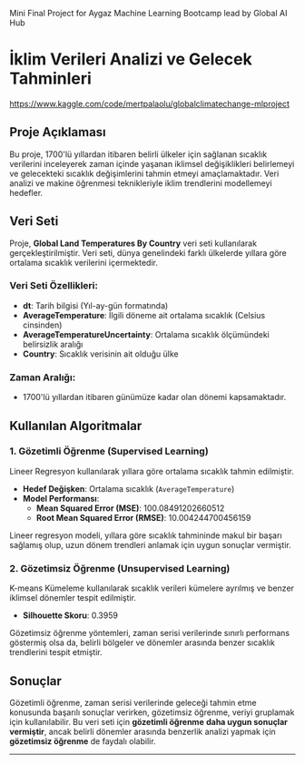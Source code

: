 
Mini Final Project for Aygaz Machine Learning Bootcamp lead by Global AI Hub
# İklim Verileri Analizi ve Gelecek Tahminleri
https://www.kaggle.com/code/mertpalaolu/globalclimatechange-mlproject
## Proje Açıklaması

Bu proje, 1700'lü yıllardan itibaren belirli ülkeler için sağlanan sıcaklık verilerini inceleyerek zaman içinde yaşanan iklimsel değişiklikleri belirlemeyi ve gelecekteki sıcaklık değişimlerini tahmin etmeyi amaçlamaktadır. Veri analizi ve makine öğrenmesi teknikleriyle iklim trendlerini modellemeyi hedefler.

## Veri Seti

Proje, **Global Land Temperatures By Country** veri seti kullanılarak gerçekleştirilmiştir. Veri seti, dünya genelindeki farklı ülkelerde yıllara göre ortalama sıcaklık verilerini içermektedir.

### Veri Seti Özellikleri:

- **dt**: Tarih bilgisi (Yıl-ay-gün formatında)
- **AverageTemperature**: İlgili döneme ait ortalama sıcaklık (Celsius cinsinden)
- **AverageTemperatureUncertainty**: Ortalama sıcaklık ölçümündeki belirsizlik aralığı
- **Country**: Sıcaklık verisinin ait olduğu ülke

### Zaman Aralığı:

- 1700'lü yıllardan itibaren günümüze kadar olan dönemi kapsamaktadır.

## Kullanılan Algoritmalar

### 1. Gözetimli Öğrenme (Supervised Learning)

Lineer Regresyon kullanılarak yıllara göre ortalama sıcaklık tahmin edilmiştir.

- **Hedef Değişken**: Ortalama sıcaklık (`AverageTemperature`)
- **Model Performansı**:
  - **Mean Squared Error (MSE)**: 100.08491202660512
  - **Root Mean Squared Error (RMSE)**: 10.004244700456159

Lineer regresyon modeli, yıllara göre sıcaklık tahmininde makul bir başarı sağlamış olup, uzun dönem trendleri anlamak için uygun sonuçlar vermiştir.

### 2. Gözetimsiz Öğrenme (Unsupervised Learning)

K-means Kümeleme kullanılarak sıcaklık verileri kümelere ayrılmış ve benzer iklimsel dönemler tespit edilmiştir.

- **Silhouette Skoru**: 0.3959

Gözetimsiz öğrenme yöntemleri, zaman serisi verilerinde sınırlı performans göstermiş olsa da, belirli bölgeler ve dönemler arasında benzer sıcaklık trendlerini tespit etmiştir.

## Sonuçlar

Gözetimli öğrenme, zaman serisi verilerinde geleceği tahmin etme konusunda başarılı sonuçlar verirken, gözetimsiz öğrenme, veriyi gruplamak için kullanılabilir. Bu veri seti için **gözetimli öğrenme** **daha uygun sonuçlar vermiştir**, ancak belirli dönemler arasında benzerlik analizi yapmak için **gözetimsiz öğrenme** de faydalı olabilir.

---


